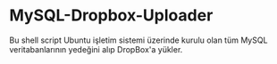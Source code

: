 # MySQL-Dropbox-Uploader
Bu shell script Ubuntu işletim sistemi üzerinde kurulu olan tüm MySQL veritabanlarının yedeğini alıp DropBox'a yükler.
